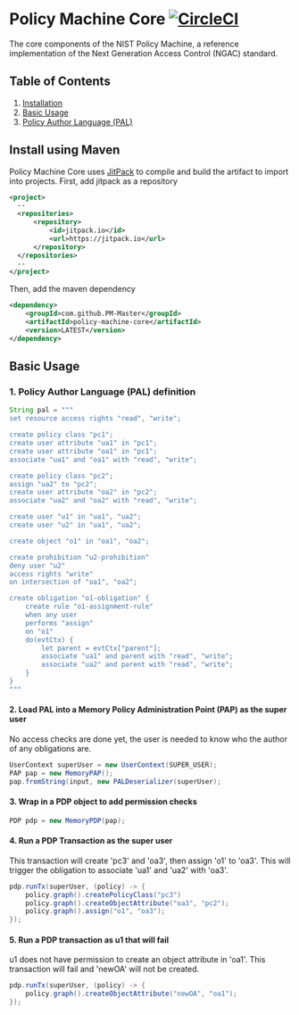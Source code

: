 # Policy Machine Core [![CircleCI](https://circleci.com/gh/PM-Master/policy-machine-core.svg?style=svg)](https://circleci.com/gh/PM-Master/policy-machine-core)

The core components of the NIST Policy Machine, a reference implementation of the Next Generation Access Control (NGAC) standard.

## Table of Contents
1. [Installation](#install-using-maven)
2. [Basic Usage](#basic-usage)
3. [Policy Author Language (PAL)](/pal/README.md)

## Install using Maven
Policy Machine Core uses [JitPack](https://jitpack.io/) to compile and build the artifact to import into projects.
First, add jitpack as a repository
```xml
<project>
  --
  <repositories>
      <repository>
          <id>jitpack.io</id>
          <url>https://jitpack.io</url>
      </repository>
  </repositories>
  --
</project>
```
Then, add the maven dependency
```xml
<dependency>
    <groupId>com.github.PM-Master</groupId>
    <artifactId>policy-machine-core</artifactId>
    <version>LATEST</version>
</dependency>
```

## Basic Usage

### 1. Policy Author Language (PAL) definition
```java
String pal = """
set resource access rights "read", "write";

create policy class "pc1";
create user attribute "ua1" in "pc1";
create user attribute "oa1" in "pc1";
associate "ua1" and "oa1" with "read", "write";

create policy class "pc2";
assign "ua2" to "pc2";
create user attribute "oa2" in "pc2";
associate "ua2" and "oa2" with "read", "write";

create user "u1" in "ua1", "ua2";
create user "u2" in "ua1", "ua2";

create object "o1" in "oa1", "oa2";

create prohibition "u2-prohibition"
deny user "u2"
access rights "write"
on intersection of "oa1", "oa2";

create obligation "o1-obligation" {
    create rule "o1-assignment-rule"
    when any user
    performs "assign"
    on "o1"
    do(evtCtx) {
        let parent = evtCtx["parent"];
        associate "ua1" and parent with "read", "write";
        associate "ua2" and parent with "read", "write";
    }
}
"""
```

#### 2. Load PAL into a Memory Policy Administration Point (PAP) as the super user
No access checks are done yet, the user is needed to know who the author of any obligations are.
```java
UserContext superUser = new UserContext(SUPER_USER);
PAP pap = new MemoryPAP();
pap.fromString(input, new PALDeserializer(superUser);
```

#### 3. Wrap in a PDP object to add permission checks
```java
PDP pdp = new MemoryPDP(pap);
```

#### 4. Run a PDP Transaction as the super user
This transaction will create 'pc3' and 'oa3', then assign 'o1' to 'oa3'. This will trigger the obligation to associate
'ua1' and 'ua2' with 'oa3'.
```java
pdp.runTx(superUser, (policy) -> {
    policy.graph().createPolicyClass("pc3")
    policy.graph().createObjectAttribute("oa3", "pc2");
    policy.graph().assign("o1", "oa3");
});
```

#### 5. Run a PDP transaction as u1 that will fail
u1 does not have permission to create an object attribute in 'oa1'. This transaction will fail and 'newOA' will not be created.
```java
pdp.runTx(superUser, (policy) -> {
    policy.graph().createObjectAttribute("newOA", "oa1");
});
```
